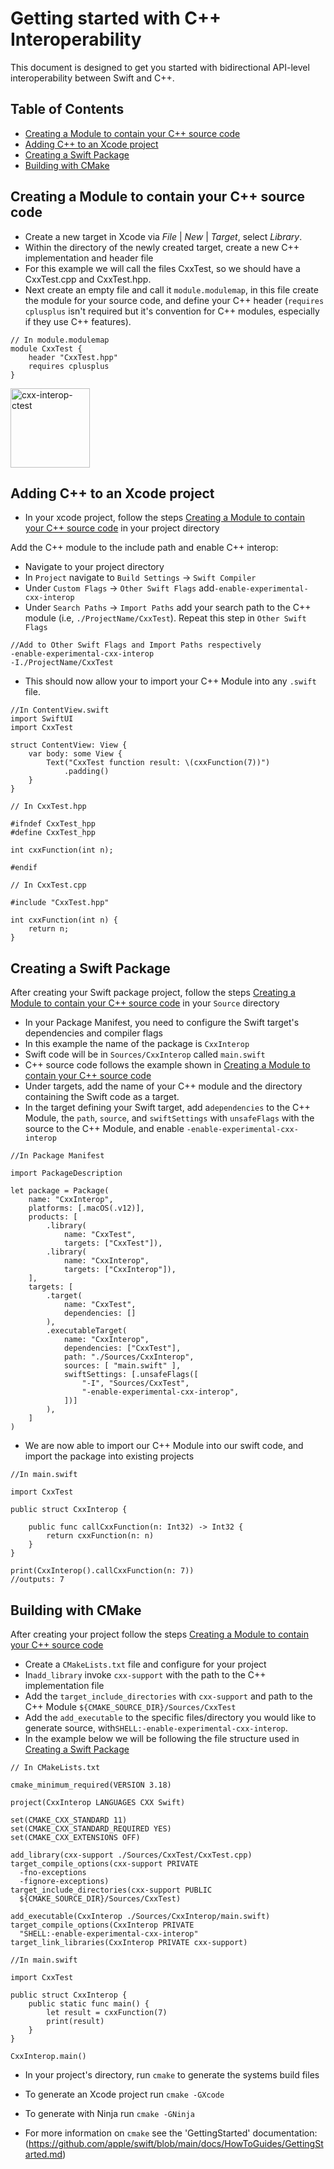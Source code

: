 # Getting started with C++ Interoperability

This document is designed to get you started with bidirectional API-level interoperability between Swift and C++.

## Table of Contents

- [Creating a Module to contain your C++ source code](#creating-a-module-to-contain-your-c-source-code)
- [Adding C++ to an Xcode project](#adding-c-to-an-xcode-project)
- [Creating a Swift Package](#Creating-a-Swift-Package)
- [Building with CMake](#building-with-cmake)

## Creating a Module to contain your C++ source code

- Create a new target in Xcode via _File_ | _New_ | _Target_, select _Library_.
- Within the directory of the newly created target, create a new C++ implementation and header file
- For this example we will call the files CxxTest, so we should have a CxxTest.cpp and CxxTest.hpp.
- Next create an empty file and call it `module.modulemap`, in this file create the module for your source code, and define your C++ header (`requires cplusplus` isn't required but it's convention for C++ modules, especially if they use C++ features).

```
// In module.modulemap
module CxxTest {
    header "CxxTest.hpp"
    requires cplusplus
}
```

<img width="127" alt="cxx-interop-ctest" src="https://user-images.githubusercontent.com/3801618/192995602-f37137f3-ec15-4fdd-bf2c-591728945a68.png">

## Adding C++ to an Xcode project
- In your xcode project, follow the steps [Creating a Module to contain your C++ source code](#creating-a-module-to-contain-your-c-source-code) in your project directory

Add the C++ module to the include path and enable C++ interop:
- Navigate to your project directory
- In `Project` navigate to `Build Settings` -> `Swift Compiler`
- Under `Custom Flags` -> `Other Swift Flags` add`-enable-experimental-cxx-interop`
- Under `Search Paths` -> `Import Paths` add your search path to the C++ module (i.e, `./ProjectName/CxxTest`). Repeat this step in `Other Swift Flags`

```
//Add to Other Swift Flags and Import Paths respectively
-enable-experimental-cxx-interop
-I./ProjectName/CxxTest
```

- This should now allow your to import your C++ Module into any `.swift` file.

```
//In ContentView.swift
import SwiftUI
import CxxTest

struct ContentView: View {
    var body: some View {
        Text("CxxTest function result: \(cxxFunction(7))")
            .padding()
    }
}
```

```
// In CxxTest.hpp

#ifndef CxxTest_hpp
#define CxxTest_hpp

int cxxFunction(int n);

#endif
```

```
// In CxxTest.cpp

#include "CxxTest.hpp"

int cxxFunction(int n) {
    return n;
}

```


## Creating a Swift Package
After creating your Swift package project, follow the steps [Creating a Module to contain your C++ source code](#creating-a-module-to-contain-your-c-source-code) in your `Source` directory

- In your Package Manifest, you need to configure the Swift target's dependencies and compiler flags
- In this example the name of the package is `CxxInterop`
- Swift code will be in `Sources/CxxInterop` called `main.swift`
- C++ source code follows the example shown in [Creating a Module to contain your C++ source code](#creating-a-module-to-contain-your-c-source-code)
- Under targets, add the name of your C++ module and the directory containing the Swift code as a target.
- In the target defining your Swift target, add a`dependencies` to the C++ Module, the `path`, `source`, and `swiftSettings` with `unsafeFlags` with the source to the C++ Module, and enable `-enable-experimental-cxx-interop`

```
//In Package Manifest

import PackageDescription

let package = Package(
    name: "CxxInterop",
    platforms: [.macOS(.v12)],
    products: [
        .library(
            name: "CxxTest",
            targets: ["CxxTest"]),
        .library(
            name: "CxxInterop",
            targets: ["CxxInterop"]),
    ],
    targets: [
        .target(
            name: "CxxTest",
            dependencies: []
        ),
        .executableTarget(
            name: "CxxInterop",
            dependencies: ["CxxTest"],
            path: "./Sources/CxxInterop",
            sources: [ "main.swift" ],
            swiftSettings: [.unsafeFlags([
                "-I", "Sources/CxxTest",
                "-enable-experimental-cxx-interop",
            ])]
        ),
    ]
)

```

- We are now able to import our C++ Module into our swift code, and import the package into existing projects

```
//In main.swift

import CxxTest

public struct CxxInterop {

    public func callCxxFunction(n: Int32) -> Int32 {
        return cxxFunction(n: n)
    }
}

print(CxxInterop().callCxxFunction(n: 7))
//outputs: 7

```

## Building with CMake
After creating your project follow the steps [Creating a Module to contain your C++ source code](#creating-a-module-to-contain-your-c-source-code)

- Create a `CMakeLists.txt` file and configure for your project
- In`add_library` invoke `cxx-support` with the path to the C++ implementation file
- Add the `target_include_directories` with `cxx-support` and path to the C++ Module `${CMAKE_SOURCE_DIR}/Sources/CxxTest`
- Add the `add_executable` to the specific files/directory you would like to generate source, with`SHELL:-enable-experimental-cxx-interop`.
- In the example below we will be following the file structure used in [Creating a Swift Package](#Creating-a-Swift-Package)

```
// In CMakeLists.txt

cmake_minimum_required(VERSION 3.18)

project(CxxInterop LANGUAGES CXX Swift)

set(CMAKE_CXX_STANDARD 11)
set(CMAKE_CXX_STANDARD_REQUIRED YES)
set(CMAKE_CXX_EXTENSIONS OFF)

add_library(cxx-support ./Sources/CxxTest/CxxTest.cpp)
target_compile_options(cxx-support PRIVATE
  -fno-exceptions
  -fignore-exceptions)
target_include_directories(cxx-support PUBLIC
  ${CMAKE_SOURCE_DIR}/Sources/CxxTest)

add_executable(CxxInterop ./Sources/CxxInterop/main.swift)
target_compile_options(CxxInterop PRIVATE
  "SHELL:-enable-experimental-cxx-interop"
target_link_libraries(CxxInterop PRIVATE cxx-support)

```

```
//In main.swift

import CxxTest

public struct CxxInterop {
    public static func main() {
        let result = cxxFunction(7)
        print(result)
    }
}

CxxInterop.main()

```

- In your project's directory, run `cmake` to generate the systems build files

- To generate an Xcode project run `cmake -GXcode`
- To generate with Ninja run `cmake -GNinja`

- For more information on `cmake` see the  'GettingStarted' documentation: (https://github.com/apple/swift/blob/main/docs/HowToGuides/GettingStarted.md)


